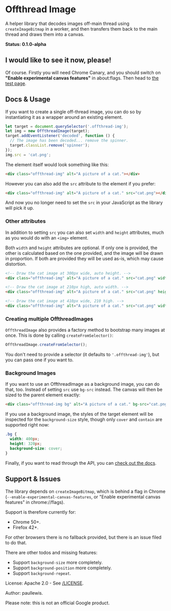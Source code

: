 # Offthread Image

A helper library that decodes images off-main thread using `createImageBitmap`
in a worker, and then transfers them back to the main thread and draws them into
a canvas.

**Status: 0.1.0-alpha**

## I would like to see it now, please!

Of course. Firstly you will need Chrome Canary, and you should switch on **"Enable experimental canvas features"** in about:flags. Then head to <a href="https://ydaniv.github.io/offthread-image/test/offscreen.html">the test page</a>.

## Docs & Usage

If you want to create a single off-thread image, you can do so by instantiating
it as a wrapper around an existing element.

```javascript
let target = document.querySelector('.offthread-img');
let img = new OffthreadImage(target);
target.addEventListener('decoded', function () {
  // The image has been decoded... remove the spinner.
  target.classList.remove('spinner');
});
img.src = 'cat.png';
```

The element itself would look something like this:

```html
<div class="offthread-img" alt="A picture of a cat."></div>
```

However you can also add the `src` attribute to the element if you prefer:

```html
<div class="offthread-img" alt="A picture of a cat." src="cat.png"></div>
```

And now you no longer need to set the `src` in your JavaScript as the library will pick it up.

### Other attributes

In addition to setting `src` you can also set `width` and `height` attributes,
much as you would do with an `<img>` element.

Both `width` and `height` attributes are optional. If only one is provided, the
other is calculated based on the one provided, and the image will be drawn in
proportion. If both are provided they will be used as-is, which may cause distortion.

```html
<!-- Draw the cat image at 300px wide, auto height. -->
<div class="offthread-img" alt="A picture of a cat." src="cat.png" width="300"></div>

<!-- Draw the cat image at 210px high, auto width. -->
<div class="offthread-img" alt="A picture of a cat." src="cat.png" height="210"></div>

<!-- Draw the cat image at 410px wide, 210 high. -->
<div class="offthread-img" alt="A picture of a cat." src="cat.png" width="410" height="210"></div>
```

### Creating multiple OffthreadImages

`OffthreadImage` also provides a factory method to bootstrap many images at once. This is done by calling `createFromSelector()`:

```javascript
OffthreadImage.createFromSelector();
```

You don't need to provide a selector (it defaults to `'.offthread-img'`), but
you can pass one if you want to.

### Background Images

If you want to use an OffthreadImage as a background image, you can do that, too. Instead of setting `src` use `bg-src` instead. The canvas will then be sized to the parent element exactly:

```html
<div class="offthread-img bg" alt="A picture of a cat." bg-src="cat.png"></div>
```

If you use a background image, the styles of the target element will be inspected for the `background-size` style, though only `cover` and `contain` are supported right now:

```css
.bg {
  width: 400px;
  height: 320px;
  background-size: cover;
}
```

Finally, if you want to read through the API, you can <a href="https://googlechrome.github.io/offthread-image">check out the docs</a>.

## Support & Issues

The library depends on `createImageBitmap`, which is behind a flag in Chrome (`--enable-experimental-canvas-features`, or "Enable experimental canvas features" in chrome://flags).

Support is therefore currently for:

* Chrome 50+.
* Firefox 42+.

For other browsers there is no fallback provided, but there is an issue filed to do that.

There are other todos and missing features:

* Support `background-size` more completely.
* Support `background-position` more completely.
* Support `background-repeat`.

License: Apache 2.0 - See [/LICENSE](/LICENSE).

Author: paullewis.

Please note: this is not an official Google product.
